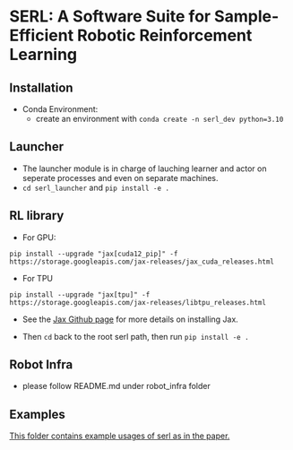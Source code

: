 # SERL: A Software Suite for Sample-Efficient Robotic Reinforcement Learning

## Installation
- Conda Environment:
    - create an environment with `conda create -n serl_dev python=3.10`

## Launcher
- The launcher module is in charge of lauching learner and actor on seperate processes and even on separate machines.
- `cd serl_launcher` and `pip install -e .`

## RL library
- For GPU:
```
pip install --upgrade "jax[cuda12_pip]" -f https://storage.googleapis.com/jax-releases/jax_cuda_releases.html
```

- For TPU
```
pip install --upgrade "jax[tpu]" -f https://storage.googleapis.com/jax-releases/libtpu_releases.html
```
- See the [Jax Github page](https://github.com/google/jax) for more details on installing Jax.

- Then `cd` back to the root serl path, then run `pip install -e .`

## Robot Infra
- please follow README.md under robot_infra folder

## Examples

[This folder contains example usages of serl as in the paper.](serl_examples/)

